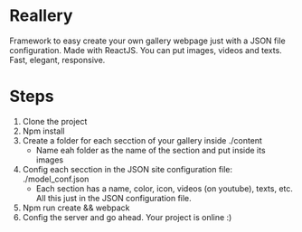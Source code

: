 # Reallery
Framework to easy create your own gallery webpage just with a JSON file configuration. Made with ReactJS. You can put images, videos and texts. Fast, elegant, responsive.


# Steps
1. Clone the project
1. Npm install
1. Create a folder for each secction of your gallery inside ./content
    - Name eah folder as the name of the section and put inside its images
1. Config each secction in the JSON site configuration file: ./model_conf.json
    - Each section has a name, color, icon, videos (on youtube), texts, etc. All this just in the JSON configuration file.
1. Npm run create && webpack
1. Config the server and go ahead. Your project is online :)


